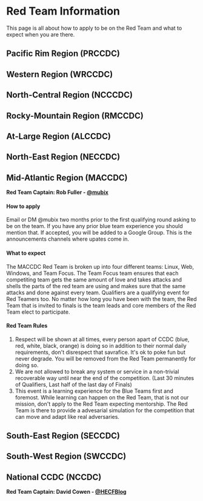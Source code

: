 # Red Team Information

This page is all about how to apply to be on the Red Team and what to expect when you are there.

## Pacific Rim Region (PRCCDC)

## Western Region (WRCCDC)

## North-Central Region (NCCCDC)

## Rocky-Mountain Region (RMCCDC)

## At-Large Region (ALCCDC)

## North-East Region (NECCDC)

## Mid-Atlantic Region (MACCDC)

**Red Team Captain: Rob Fuller - [@mubix](https://twitter.com/mubix)**

#### How to apply

Email or DM @mubix two months prior to the first qualifying round asking to be on the team.
If you have any prior blue team experience you should mention that. If accepted, you will be
added to a Google Group. This is the announcements channels where upates come in.

#### What to expect

The MACCDC Red Team is broken up into four different teams: Linux, Web, Windows, and Team Focus.
The Team Focus team ensures that each competiting team gets the same amount of love and takes
attacks and shells the parts of the red team are using and makes sure that the same attacks 
and done against every team. Qualifiers are a qualifying event for Red Teamers too. No matter
how long you have been with the team, the Red Team that is invited to finals is the team leads
and core members of the Red Team elect to participate.

#### Red Team Rules

1. Respect will be shown at all times, every person apart of CCDC (blue, red, white, black, orange) is doing so in addition to their normal daily requirements, don't disrespect that savrafice. It's ok to poke fun but never degrade. You will be removed from the Red Team permanently for doing so.
2. We are not allowed to break any system or service in a non-trivial recoverable way until near the end of the competition. (Last 30 minutes of Qualifiers, Last half of the last day of Finals)
3. This event is a learning experience for the Blue Teams first and foremost. While learning can happen on the Red Team, that is not our mission, don't apply to the Red Team expecting mentorship. The Red Team is there to provide a advesarial simulation for the competition that can move and adapt like real adversaries.

## South-East Region (SECCDC)

## South-West Region (SWCCDC)

## National CCDC (NCCDC)

**Red Team Captain: David Cowen - [@HECFBlog](https://twitter.com/HECFBlog)**
